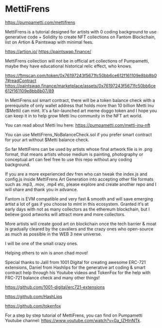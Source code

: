 # MettiFrens

https://pumpametti.com/mettifrens

MettiFrens is a tutorial designed for artists with 0 coding background to use generative code + Solidity to create NFT collections on 
Fantom Blockchain, list on Artion & Paintswap with minimal fees. 

https://artion.io/
https://paintswap.finance/

MettiFrens collection will not be in official art collections of Pumpametti, maybe they have educational historical relic effect, who knows.

https://ftmscan.com/token/0x76197243f5671fc50bb6ce612f161109e8bb8b07#readContract
https://paintswap.finance/marketplace/assets/0x76197243f5671fc50bb6ce612f161109e8bb8b07/89

In MettiFrens.sol smart contract, there will be a token balance check with a prerequisite of only wallet address that holds more than 10 billion Metti Inu ($Metti) can mint. It's a fair-launched art meme doggo token and I hope you can keep it in to help grow Metti Inu community in the NFT art world. 

You can read about Metti Inu here:
https://pumpametti.com/metti-inu-nft

You can use MettiFrens_NoBalanceCheck.sol if you prefer smart contract for your art without $Metti balance check. 

So far MettiFrens can be used by artists whose final artwork file is in .png format, that means artists whose medium is painting, photography or conceptual art can feel free to use this repo without any coding background. 

If you are a more experienced dev fren who can tweak the index.js and config.js inside MettiFrens Art Generation into accepting other file formats such as .mp3, .mov, .mp4 etc, please explore and create another repo and I will share and thank you in advance.

Fantom is EVM compatible and very fast & smooth and will save emerging artist a lot of gas if you choose to mint in this ecosystem. Granted it's at early days with not as many collectors as the ethereum blockchain, but I believe good artworks will attract more and more collectors.

More artists will create good art on blockchain once the tech barrier & moat is gradually cleared by the cavaliers and the crazy ones who open-source as much as possible in the WEB 3 new universe.

I will be one of the small crazy ones. 

Helping others to win is anon chad move!

Special thanks to Jalil from 1001 Digital for creating awesome ERC-721 extensions, Daniel from Hashlips for the generative art coding & smart contract help through his Youtube videos and TokenFox for the help with FRC-721 balance check and many other things!

https://github.com/1001-digital/erc721-extensions

https://github.com/HashLips

https://github.com/tokenfox

For a step by step tutorial of MettiFrens, you can find on Pumpametti Youtube channel:
https://www.youtube.com/watch?v=0a_IZHInNTk.
